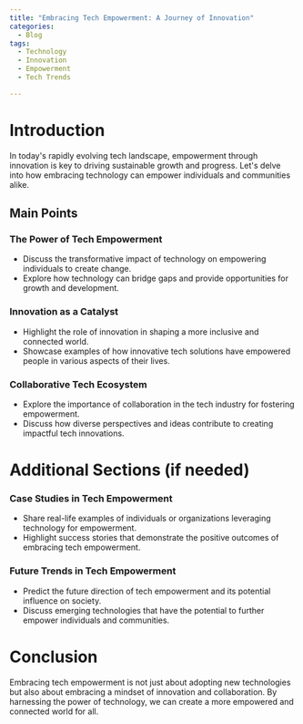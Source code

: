 ```yaml
---
title: "Embracing Tech Empowerment: A Journey of Innovation"
categories:
  - Blog
tags:
  - Technology
  - Innovation
  - Empowerment
  - Tech Trends

---
```


# Introduction
In today's rapidly evolving tech landscape, empowerment through innovation is key to driving sustainable growth and progress. Let's delve into how embracing technology can empower individuals and communities alike.

## Main Points
### The Power of Tech Empowerment
- Discuss the transformative impact of technology on empowering individuals to create change.
- Explore how technology can bridge gaps and provide opportunities for growth and development.

### Innovation as a Catalyst
- Highlight the role of innovation in shaping a more inclusive and connected world.
- Showcase examples of how innovative tech solutions have empowered people in various aspects of their lives.

### Collaborative Tech Ecosystem
- Explore the importance of collaboration in the tech industry for fostering empowerment.
- Discuss how diverse perspectives and ideas contribute to creating impactful tech innovations.

# Additional Sections (if needed)
### Case Studies in Tech Empowerment
- Share real-life examples of individuals or organizations leveraging technology for empowerment.
- Highlight success stories that demonstrate the positive outcomes of embracing tech empowerment.

### Future Trends in Tech Empowerment
- Predict the future direction of tech empowerment and its potential influence on society.
- Discuss emerging technologies that have the potential to further empower individuals and communities.

# Conclusion
Embracing tech empowerment is not just about adopting new technologies but also about embracing a mindset of innovation and collaboration. By harnessing the power of technology, we can create a more empowered and connected world for all.